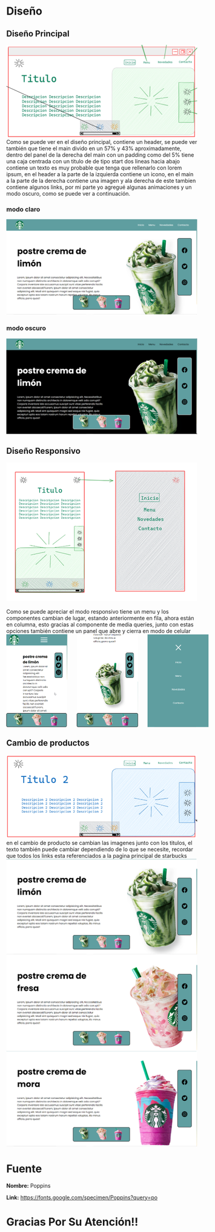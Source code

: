# Diseño

## Diseño Principal
<div style="text-align: center;">
    <img src="img/1.png" alt="" />
</div>
Como se puede ver en el diseño principal, contiene un header, se puede ver también que tiene el main divido en un 57% y 43% aproximadamente, dentro del panel de la derecha del main con un padding como del 5% tiene una caja centrada con un titulo de de tipo start dos lineas hacia abajo contiene un texto es muy probable que tenga que rellenarlo con lorem ipsum, en el header a la parte de la izquierda contiene un icono, en el main a la parte de la derecha contiene una imagen y ala derecha de este tambien contiene algunos links, por mi parte yo agregué algunas animaciones y un modo oscuro, como se puede ver a continuación.

### modo claro
<div style="text-align: center;">
    <img src="img/2.png" alt="" />
</div>

### modo oscuro
<div style="text-align: center;">
    <img src="img/3.png" alt="" />
</div>

## Diseño Responsivo
<div style="text-align: center;">
    <img src="img/4.png" alt="" />
</div>
</br>
Como se puede apreciar el modo responsivo tiene un menu y los componentes cambian de lugar, estando anteriormente en fila, ahora están en columna, esto gracias al componente de media queries, junto con estas opciones también contiene un panel que abre y cierra en modo de celular
<div style="display: flex; justify-content: space-evenly; gap: 5%;">
    <img src="img/5.png" style="width: 32%;" alt="Imagen 5" />
    <img src="img/6.png" style="width: 32%;" alt="Imagen 6" />
    <img src="img/7.png" style="width: 32%;" alt="Imagen 7" />
</div>

## Cambio de productos
<div style="text-align: center;">
    <img src="img/8.png" alt="" />
</div>
en el cambio de producto se cambian las imagenes junto con los titulos, el texto también puede cambiar dependiendo de lo que se necesite, recordar que todos los links esta referenciados a la pagina principal de starbucks
<div style="text-align: center;">
    <img src="img/9.png" alt="" />
</div>
<div style="text-align: center;">
    <img src="img/10.png" alt="" />
</div>
<div style="text-align: center;">
    <img src="img/11.png" alt="" />
</div>

# Fuente

**Nombre:** Poppins

**Link:** https://fonts.google.com/specimen/Poppins?query=po

# Gracias Por Su Atención!!